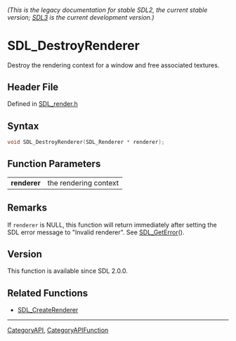 ###### (This is the legacy documentation for stable SDL2, the current stable version; [SDL3](https://wiki.libsdl.org/SDL3/) is the current development version.)
# SDL_DestroyRenderer

Destroy the rendering context for a window and free associated textures.

## Header File

Defined in [SDL_render.h](https://github.com/libsdl-org/SDL/blob/SDL2/include/SDL_render.h)

## Syntax

```c
void SDL_DestroyRenderer(SDL_Renderer * renderer);

```

## Function Parameters

|                  |                       |
| ---------------- | --------------------- |
| **renderer**     | the rendering context |

## Remarks

If `renderer` is NULL, this function will return immediately after setting
the SDL error message to "Invalid renderer". See
[SDL_GetError](SDL_GetError)().

## Version

This function is available since SDL 2.0.0.

## Related Functions

* [SDL_CreateRenderer](SDL_CreateRenderer)

----
[CategoryAPI](CategoryAPI), [CategoryAPIFunction](CategoryAPIFunction)


